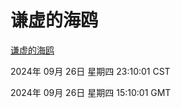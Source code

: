 # 谦虚的海鸥
[谦虚的海鸥](http://219.139.198.207:56308/qxdho/course/base/hotlink/index.php)

2024年 09月 26日 星期四 23:10:01 CST

2024年 09月 26日 星期四 15:10:01 GMT
